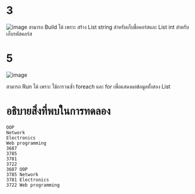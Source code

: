 # 3 #
![image](https://github.com/ThanaloekKaisai/03376836-OOP-2566-Lab-14/assets/144195683/43d3c0e4-8727-47e6-ac7d-de70aa31c0f5)
สามารถ Build ได้ เพราะ สร้าง List string สำหรับเก็บชื่อคอร์สและ List int สำหรับเก็บรหัสคอร์ส

# 5 #
![image](https://github.com/ThanaloekKaisai/03376836-OOP-2566-Lab-14/assets/144195683/88716164-a6e8-483d-8d5d-05b9185e09ff)

สามารถ Run ได้ เพราะ ใช้การวนซ้ำ foreach และ for เพื่อแสดงผลข้อมูลทั้งสอง List
# อธิบายสิ่งที่พบในการทดลอง #
```
OOP
Network
Electronics
Web programming
3687
3785
3781
3722
3687 OOP
3785 Network
3781 Electronics
3722 Web programming
